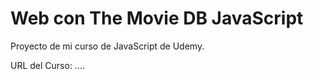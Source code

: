 # Web con The Movie DB JavaScript
Proyecto de mi curso de JavaScript de Udemy.

URL del Curso: ....
